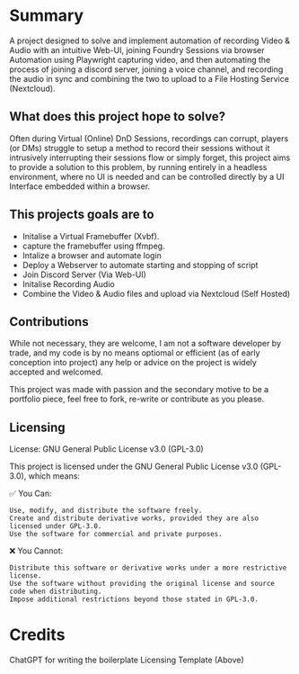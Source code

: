 # Summary
A project designed to solve and implement automation of recording Video & Audio with an intuitive Web-UI, joining Foundry Sessions via browser Automation using Playwright capturing video, and then automating the process of joining a discord server, joining a voice channel, and recording the audio in sync and combining the two
to upload to a File Hosting Service (Nextcloud).

## What does this project hope to solve?
Often during Virtual (Online) DnD Sessions, recordings can corrupt, players (or DMs) struggle to setup a method to record their sessions without it intrusively interrupting their sessions flow or simply forget, this project aims to provide a solution to this problem, by running entirely in a headless environment, where no UI is needed and can be controlled directly by a UI Interface embedded within a browser.

## This projects goals are to
- Initalise a Virtual Framebuffer (Xvbf). 
- capture the framebuffer using ffmpeg.
- Intalize a browser and automate login 
- Deploy a Webserver to automate starting and stopping of script
- Join Discord Server (Via Web-UI)
- Initalise Recording Audio
- Combine the Video & Audio files and upload via Nextcloud (Self Hosted)

## Contributions
While not necessary, they are welcome, I am not a software developer by trade, and my code is by no means optiomal or efficient (as of early conception into project) any help or advice on the project is widely accepted and welcomed.

This project was made with passion and the secondary motive to be a portfolio piece, feel free to fork, re-write or contribute as you please.

## Licensing
License: GNU General Public License v3.0 (GPL-3.0)

This project is licensed under the GNU General Public License v3.0 (GPL-3.0), which means:

✅ You Can:

    Use, modify, and distribute the software freely.
    Create and distribute derivative works, provided they are also licensed under GPL-3.0.
    Use the software for commercial and private purposes.

❌ You Cannot:

    Distribute this software or derivative works under a more restrictive license.
    Use the software without providing the original license and source code when distributing.
    Impose additional restrictions beyond those stated in GPL-3.0.

# Credits
ChatGPT for writing the boilerplate Licensing Template (Above)

